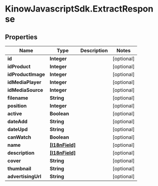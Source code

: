 # KinowJavascriptSdk.ExtractResponse

## Properties
Name | Type | Description | Notes
------------ | ------------- | ------------- | -------------
**id** | **Integer** |  | [optional] 
**idProduct** | **Integer** |  | [optional] 
**idProductImage** | **Integer** |  | [optional] 
**idMediaPlayer** | **Integer** |  | [optional] 
**idMediaSource** | **Integer** |  | [optional] 
**filename** | **String** |  | [optional] 
**position** | **Integer** |  | [optional] 
**active** | **Boolean** |  | [optional] 
**dateAdd** | **String** |  | [optional] 
**dateUpd** | **String** |  | [optional] 
**canWatch** | **Boolean** |  | [optional] 
**name** | [**[I18nField]**](I18nField.md) |  | [optional] 
**description** | [**[I18nField]**](I18nField.md) |  | [optional] 
**cover** | **String** |  | [optional] 
**thumbnail** | **String** |  | [optional] 
**advertisingUrl** | **String** |  | [optional] 


